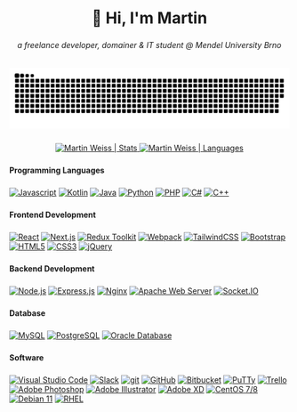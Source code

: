 <h1 align="center">👋 Hi, I'm Martin</h1>

###

<h6 align="center">a freelance developer, domainer & IT student @ Mendel University Brno</h6>

###

<div align="center">
  <a href="https://martinweiss.cz/" target="_blank">
    <picture>
      <source media="(prefers-color-scheme: dark)" srcset="https://raw.githubusercontent.com/MartinWeiss01/MartinWeiss01/output/commitsnake-dark.svg">
      <source media="(prefers-color-scheme: light)" srcset="https://raw.githubusercontent.com/MartinWeiss01/MartinWeiss01/output/commitsnake.svg">
      <img title="My commits" alt="Commits Snake Grid" src="https://raw.githubusercontent.com/MartinWeiss01/MartinWeiss01/output/commitsnake.svg">
    </picture>
  </a>
</div>

###

<div align="center">
    <a href="https://martinweiss.cz/" target="_blank">
    <picture>
      <source media="(prefers-color-scheme: dark)" srcset="https://github-readme-stats.vercel.app/api?hide_rank=true&show_icons=true&include_all_commits=true&count_private=true&theme=github_dark&hide_border=true&username=MartinWeiss01">
      <source media="(prefers-color-scheme: light)" srcset="https://github-readme-stats.vercel.app/api?hide_title=false&hide_rank=true&show_icons=true&include_all_commits=true&count_private=true&disable_animations=false&theme=buefy&locale=en&hide_border=true&username=MartinWeiss01">
      <img height="150" alt="Martin Weiss | Stats" title="Martin Weiss | Stats" src="https://github-readme-stats.vercel.app/api?hide_title=false&hide_rank=true&show_icons=true&include_all_commits=true&count_private=true&disable_animations=false&theme=buefy&locale=en&hide_border=true&username=MartinWeiss01">
    </picture>
  </a>
  <a href="https://martinweiss.cz/" target="_blank">
    <picture>
      <source media="(prefers-color-scheme: dark)" srcset="https://github-readme-stats.vercel.app/api/top-langs?locale=en&hide_title=false&layout=compact&card_width=320&langs_count=5&theme=outrun&hide_border=true&username=MartinWeiss01">
      <source media="(prefers-color-scheme: light)" srcset="https://github-readme-stats.vercel.app/api/top-langs?locale=en&hide_title=false&layout=compact&card_width=320&langs_count=5&theme=swift&hide_border=true&username=MartinWeiss01">
      <img height="150" alt="Martin Weiss | Languages" title="Martin Weiss | Languages" src="https://github-readme-stats.vercel.app/api/top-langs?locale=en&hide_title=false&layout=compact&card_width=320&langs_count=5&theme=swift&hide_border=true&username=MartinWeiss01">
    </picture>
  </a>
</div>

###

<h4 align="left">Programming Languages</h4>

###

<div align="left">
  <a href="https://martinweiss.cz/" target="_blank"><img src="https://cdn.jsdelivr.net/gh/devicons/devicon/icons/javascript/javascript-original.svg" height="40" width="52" title="Javascript" alt="Javascript" /></a>
  <a href="https://martinweiss.cz/" target="_blank"><img src="https://cdn.jsdelivr.net/gh/devicons/devicon/icons/kotlin/kotlin-original.svg" height="40" width="52" title="Kotlin" alt="Kotlin" /></a>
  <a href="https://martinweiss.cz/" target="_blank"><img src="https://cdn.jsdelivr.net/gh/devicons/devicon/icons/java/java-original-wordmark.svg" height="40" width="52" title="Java" alt="Java" /></a>
  <a href="https://martinweiss.cz/" target="_blank"><img src="https://cdn.jsdelivr.net/gh/devicons/devicon/icons/python/python-original-wordmark.svg" height="40" width="52" title="Python" alt="Python" /></a>
  <a href="https://martinweiss.cz/" target="_blank"><img src="https://cdn.jsdelivr.net/gh/devicons/devicon/icons/php/php-plain.svg" height="40" width="52" title="PHP" alt="PHP" /></a>
  <a href="https://martinweiss.cz/" target="_blank"><img src="https://cdn.jsdelivr.net/gh/devicons/devicon/icons/csharp/csharp-plain.svg" height="40" width="52" title="C#" alt="C#" /></a>
  <a href="https://martinweiss.cz/" target="_blank"><img src="https://cdn.jsdelivr.net/gh/devicons/devicon/icons/cplusplus/cplusplus-plain.svg" height="40" width="52" title="C++" alt="C++" /></a>
</div>

###

<h4 align="left">Frontend Development</h4>

###

<div align="left">
  <a href="https://martinweiss.cz/" target="_blank"><img src="https://cdn.jsdelivr.net/gh/devicons/devicon/icons/react/react-original.svg" height="40" width="52" title="React" alt="React" /></a>
  <a href="https://martinweiss.cz/" target="_blank"><img src="https://cdn.jsdelivr.net/gh/devicons/devicon/icons/nextjs/nextjs-original.svg" height="40" width="52" title="Next.js" alt="Next.js" /></a>
  <a href="https://martinweiss.cz/" target="_blank"><img src="https://cdn.jsdelivr.net/gh/devicons/devicon/icons/redux/redux-original.svg" height="40" width="52" title="Redux Toolkit" alt="Redux Toolkit" /></a>
  <a href="https://martinweiss.cz/" target="_blank"><img src="https://cdn.jsdelivr.net/gh/devicons/devicon/icons/webpack/webpack-original.svg" height="40" width="52" title="Webpack" alt="Webpack" /></a>
  <a href="https://martinweiss.cz/" target="_blank"><img src="https://cdn.jsdelivr.net/gh/devicons/devicon/icons/tailwindcss/tailwindcss-plain.svg" height="40" width="52" title="TailwindCSS" alt="TailwindCSS" /></a>
  <a href="https://martinweiss.cz/" target="_blank"><img src="https://cdn.jsdelivr.net/gh/devicons/devicon/icons/bootstrap/bootstrap-original.svg" height="40" width="52" title="Bootstrap" alt="Bootstrap" /></a>
  <a href="https://martinweiss.cz/" target="_blank"><img src="https://cdn.jsdelivr.net/gh/devicons/devicon/icons/html5/html5-plain-wordmark.svg" height="40" width="52" title="HTML5" alt="HTML5" /></a>
  <a href="https://martinweiss.cz/" target="_blank"><img src="https://cdn.jsdelivr.net/gh/devicons/devicon/icons/css3/css3-plain-wordmark.svg" height="40" width="52" title="CSS3" alt="CSS3" /></a>
  <a href="https://martinweiss.cz/" target="_blank"><img src="https://cdn.jsdelivr.net/gh/devicons/devicon/icons/jquery/jquery-plain-wordmark.svg" height="40" width="52" title="jQuery" alt="jQuery" /></a>
</div>

###

<h4 align="left">Backend Development</h4>

###

<div align="left">
  <a href="https://martinweiss.cz/" target="_blank"><img src="https://cdn.jsdelivr.net/gh/devicons/devicon/icons/nodejs/nodejs-plain-wordmark.svg" height="40" width="52" title="Node.js" alt="Node.js" /></a>
  <a href="https://martinweiss.cz/" target="_blank"><img src="https://cdn.jsdelivr.net/gh/devicons/devicon/icons/express/express-original.svg" height="40" width="52" title="Express.js" alt="Express.js" /></a>
  <a href="https://martinweiss.cz/" target="_blank"><img src="https://cdn.jsdelivr.net/gh/devicons/devicon/icons/nginx/nginx-original.svg" height="40" width="52" title="Nginx" alt="Nginx" /></a>
  <a href="https://martinweiss.cz/" target="_blank"><img src="https://cdn.jsdelivr.net/gh/devicons/devicon/icons/apache/apache-plain-wordmark.svg" height="40" width="52" title="Apache Web Server" alt="Apache Web Server" /></a>
  <a href="https://martinweiss.cz/" target="_blank"><img src="https://cdn.jsdelivr.net/gh/devicons/devicon/icons/socketio/socketio-original.svg" height="40" width="52" title="Socket.IO" alt="Socket.IO" /></a>
</div>

###

<h4 align="left">Database</h4>

###

<div align="left">
  <a href="https://martinweiss.cz/" target="_blank"><img src="https://cdn.jsdelivr.net/gh/devicons/devicon/icons/mysql/mysql-original.svg" height="40" width="52" title="MySQL" alt="MySQL" /></a>
  <a href="https://martinweiss.cz/" target="_blank"><img src="https://cdn.jsdelivr.net/gh/devicons/devicon/icons/postgresql/postgresql-plain.svg" height="40" width="52" title="PostgreSQL" alt="PostgreSQL" /></a>
  <a href="https://martinweiss.cz/" target="_blank"><img src="https://cdn.jsdelivr.net/gh/devicons/devicon/icons/oracle/oracle-original.svg" height="40" width="52" title="Oracle Database" alt="Oracle Database" /></a>
</div>

###

<h4 align="left">Software</h4>

###

<div align="left">
  <a href="https://martinweiss.cz/" target="_blank"><img src="https://cdn.jsdelivr.net/gh/devicons/devicon/icons/vscode/vscode-original.svg" height="40" width="52" title="Visual Studio Code" alt="Visual Studio Code" /></a>
  <a href="https://martinweiss.cz/" target="_blank"><img src="https://cdn.jsdelivr.net/gh/devicons/devicon/icons/slack/slack-original.svg" height="40" width="52" title="Slack" alt="Slack" /></a>
  <a href="https://martinweiss.cz/" target="_blank"><img src="https://cdn.jsdelivr.net/gh/devicons/devicon/icons/git/git-original.svg" height="40" width="52" title="git" alt="git" /></a>
  <a href="https://martinweiss.cz/" target="_blank"><img src="https://cdn.jsdelivr.net/gh/devicons/devicon/icons/github/github-original.svg" height="40" width="52" title="GitHub" alt="GitHub" /></a>
  <a href="https://martinweiss.cz/" target="_blank"><img src="https://cdn.jsdelivr.net/gh/devicons/devicon/icons/bitbucket/bitbucket-original.svg" height="40" width="52" title="Bitbucket" alt="Bitbucket" /></a>
  <a href="https://martinweiss.cz/" target="_blank"><img src="https://cdn.jsdelivr.net/gh/devicons/devicon/icons/putty/putty-plain.svg" height="40" width="52" title="PuTTy" alt="PuTTy" /></a>
  <a href="https://martinweiss.cz/" target="_blank"><img src="https://cdn.jsdelivr.net/gh/devicons/devicon/icons/trello/trello-plain-wordmark.svg" height="40" width="52" title="Trello" alt="Trello" /></a>
  <a href="https://martinweiss.cz/" target="_blank"><img src="https://cdn.jsdelivr.net/gh/devicons/devicon/icons/photoshop/photoshop-line.svg" height="40" width="52" title="Adobe Photoshop" alt="Adobe Photoshop" /></a>
  <a href="https://martinweiss.cz/" target="_blank"><img src="https://cdn.jsdelivr.net/gh/devicons/devicon/icons/illustrator/illustrator-line.svg" height="40" width="52" title="Adobe Illustrator" alt="Adobe Illustrator" /></a>
  <a href="https://martinweiss.cz/" target="_blank"><img src="https://cdn.jsdelivr.net/gh/devicons/devicon/icons/xd/xd-line.svg" height="40" width="52" title="Adobe XD" alt="Adobe XD" /></a>
  <a href="https://martinweiss.cz/" target="_blank"><img src="https://cdn.jsdelivr.net/gh/devicons/devicon/icons/centos/centos-original.svg" height="40" width="52" title="CentOS 7/8" alt="CentOS 7/8" /></a>
  <a href="https://martinweiss.cz/" target="_blank"><img src="https://cdn.jsdelivr.net/gh/devicons/devicon/icons/debian/debian-original.svg" height="40" width="52" title="Debian 11" alt="Debian 11" /></a>
  <a href="https://martinweiss.cz/" target="_blank"><img src="https://cdn.jsdelivr.net/gh/devicons/devicon/icons/redhat/redhat-original.svg" height="40" width="52" title="RHEL" alt="RHEL" /></a>
</div>

###

